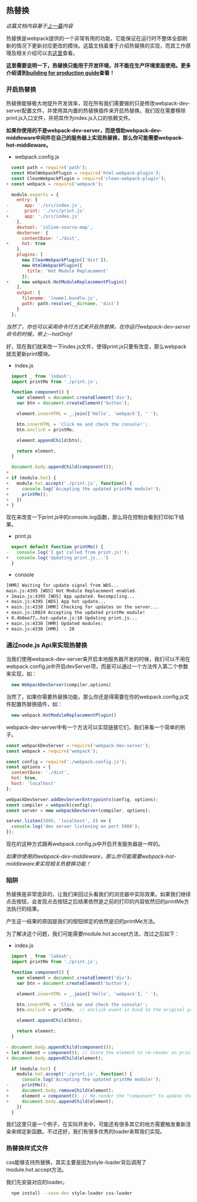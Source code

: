 ## 热替换

*这篇文档内容基于[上一篇](https://github.com/woai30231/frontend-build-tools-note/edit/master/webpack/guide-artical/005.md)内容*

热替换是webpack提供的一个非常有用的功能，它能保证在运行时不整体全部刷新的情况下更新对应更改的模块。这篇文档着重于介绍热替换的实现，而其工作原理及相关介绍可以去[这里](https://webpack.js.org/concepts/hot-module-replacement/)查看。

**这里需要说明一下，热替换只能用于开发环境，并不能在生产环境里面使用。更多介绍请到[building for production guide](https://webpack.js.org/guides/production/)查看！**

### 开启热替换

热替换能够极大地提升开发效率，现在所有我们需要做的只是修改webpack-dev-server配置文件，并使用其内置的热替换插件来开启热替换。我们现在需要移除print.js入口文件，并把其作为index.js入口的依赖文件。

**如果你使用的不是webpack-dev-server，而是借助webpack-dev-middleware中间件在自己的服务器上实现热替换，那么你可能需要webpack-hot-middleware。**

* webpack.config.js
```javascript
  const path = require('path');
  const HtmlWebpackPlugin = require('html-webpack-plugin');
  const CleanWebpackPlugin = require('clean-webpack-plugin');
+ const webpack = require('webpack');

  module.exports = {
    entry: {
-      app: './src/index.js',
-      print: './src/print.js'
+      app: './src/index.js'
    },
    devtool: 'inline-source-map',
    devServer: {
      contentBase: './dist',
+     hot: true
    },
    plugins: [
      new CleanWebpackPlugin(['dist']),
      new HtmlWebpackPlugin({
        title: 'Hot Module Replacement'
      }),
+     new webpack.HotModuleReplacementPlugin()
    ],
    output: {
      filename: '[name].bundle.js',
      path: path.resolve(__dirname, 'dist')
    }
  };
```
*当然了，你也可以采用命令行方式来开启热替换，在你运行webpack-dev-server命令的时候，带上--hotOnly!*

好，现在我们就来改一下index.js文件，使得print.js只要有改变，那么webpack就去更新print模块。

* index.js
```javascript
  import _ from 'lodash';
  import printMe from './print.js';

  function component() {
    var element = document.createElement('div');
    var btn = document.createElement('button');

    element.innerHTML = _.join(['Hello', 'webpack'], ' ');

    btn.innerHTML = 'Click me and check the console!';
    btn.onclick = printMe;

    element.appendChild(btn);

    return element;
  }

  document.body.appendChild(component());
+
+ if (module.hot) {
+   module.hot.accept('./print.js', function() {
+     console.log('Accepting the updated printMe module!');
+     printMe();
+   })
+ }
```
现在来改变一下print.js中的console.log函数，那么将在控制台看到打印如下结果。

* print.js
```javascript
  export default function printMe() {
-   console.log('I get called from print.js!');
+   console.log('Updating print.js...')
  }
```

* console
```txt
[HMR] Waiting for update signal from WDS...
main.js:4395 [WDS] Hot Module Replacement enabled.
+ 2main.js:4395 [WDS] App updated. Recompiling...
+ main.js:4395 [WDS] App hot update...
+ main.js:4330 [HMR] Checking for updates on the server...
+ main.js:10024 Accepting the updated printMe module!
+ 0.4b8ee77….hot-update.js:10 Updating print.js...
+ main.js:4330 [HMR] Updated modules:
+ main.js:4330 [HMR]  - 20
```


### 通过node.js Api来实现热替换

当我们使用webpack-dev-server来开启本地服务器开发的时候，我们可以不用在webpack.config.js中开启devServer项，而是可以通过一个方法传入第二个参数来实现，如：

```javascript
  new WebpackDevServer(compiler,options)
```
当然了，如果你需要热替换功能，那么你还是得需要在你的webpack.config.js文件配置热替换插件，如：

```javascript
  new webpack.HotModuleReplacementPlugin()
```

webpack-dev-server中有一个方法可以实现链接它们，我们来看一个简单的例子。

```javascript
const webpackDevServer = require('webpack-dev-server');
const webpack = require('webpack');

const config = require('./webpack.config.js');
const options = {
  contentBase: './dist',
  hot: true,
  host: 'localhost'
};

webpackDevServer.addDevServerEntrypoints(config, options);
const compiler = webpack(config);
const server = new webpackDevServer(compiler, options);

server.listen(5000, 'localhost', () => {
  console.log('dev server listening on port 5000');
});
```
现在的这种方式跟再webpack.config.js中开启开发服务器是一样的。

*如果你使用的webpack-dev-middleware，那么你可能需要webpack-hot-middleware来实现相关热替换功能！*


### 陷阱

热替换是非常诡异的，让我们来回过头看我们的浏览器中实际效果。如果我们继续点击按钮，会发现点击按钮之后结果依然是之前的打印的内容依然旧的printMe方法执行的结果。

产生这一结果的原因是我们的按钮绑定的依然是旧的printMe方法。

为了解决这个问题，我们可能需要module.hot.accept方法，改过之后如下：

* index.js
```javascript
  import _ from 'lodash';
  import printMe from './print.js';

  function component() {
    var element = document.createElement('div');
    var btn = document.createElement('button');

    element.innerHTML = _.join(['Hello', 'webpack'], ' ');

    btn.innerHTML = 'Click me and check the console!';
    btn.onclick = printMe;  // onclick event is bind to the original printMe function

    element.appendChild(btn);

    return element;
  }

- document.body.appendChild(component());
+ let element = component(); // Store the element to re-render on print.js changes
+ document.body.appendChild(element);

  if (module.hot) {
    module.hot.accept('./print.js', function() {
      console.log('Accepting the updated printMe module!');
-     printMe();
+     document.body.removeChild(element);
+     element = component(); // Re-render the "component" to update the click handler
+     document.body.appendChild(element);
    })
  }
```
我们这里只是一个例子，在实际开发中，可能还有很多其它的地方需要触发重新渲染来绑定新函数。不过还好，我们有很多优秀的loader来帮我们实现。

### 热替换样式文件

css能够支持热替换，其实主要是因为style-loader背后调用了module.hot.accept方法。

我们先安装对应的loader。

```bash
  npm install --save-dev style-loader css-loader
```




